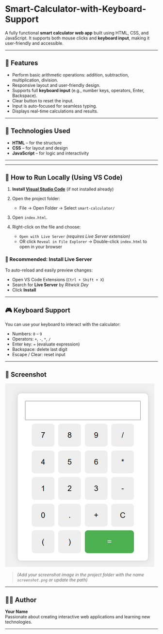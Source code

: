 # Smart-Calculator-with-Keyboard-Support
A fully functional **smart calculator web app** built using HTML, CSS, and JavaScript. It supports both mouse clicks and **keyboard input**, making it user-friendly and accessible.

---

## 🎯 Features

- Perform basic arithmetic operations: addition, subtraction, multiplication, division.
- Responsive layout and user-friendly design.
- Supports full **keyboard input** (e.g., number keys, operators, Enter, Backspace).
- Clear button to reset the input.
- Input is auto-focused for seamless typing.
- Displays real-time calculations and results.

---

## 🧱 Technologies Used

- **HTML** – for the structure  
- **CSS** – for layout and design  
- **JavaScript** – for logic and interactivity

---


---

## 🚀 How to Run Locally (Using VS Code)

1. **Install [Visual Studio Code](https://code.visualstudio.com/)** (if not installed already)

2. Open the project folder:
   - File → Open Folder → Select `smart-calculator/`

3. Open `index.html`.

4. Right-click on the file and choose:
   - `Open with Live Server` *(requires Live Server extension)*  
   - OR click `Reveal in File Explorer` → Double-click `index.html` to open in your browser

### 🧩 Recommended: Install Live Server
To auto-reload and easily preview changes:

- Open VS Code Extensions (`Ctrl + Shift + X`)
- Search for **Live Server** by *Ritwick Dey*
- Click **Install**

---

## 🎮 Keyboard Support

You can use your keyboard to interact with the calculator:

- Numbers: `0` – `9`  
- Operators: `+`, `-`, `*`, `/`  
- Enter key: `=` (evaluate expression)  
- Backspace: delete last digit  
- Escape / Clear: reset input

---

## 📸 Screenshot

![Smart Calculator](screenshot.png)

> *(Add your screenshot image in the project folder with the name `screenshot.png` or update the path)*

---

## 👨‍💻 Author

**Your Name**  
Passionate about creating interactive web applications and learning new technologies.

---

